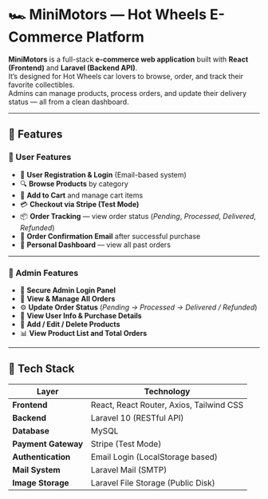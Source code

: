 # 🏎️ MiniMotors — Hot Wheels E-Commerce Platform

**MiniMotors** is a full-stack **e-commerce web application** built with **React (Frontend)** and **Laravel (Backend API)**.  
It’s designed for Hot Wheels car lovers to browse, order, and track their favorite collectibles.  
Admins can manage products, process orders, and update their delivery status — all from a clean dashboard.

---

## 🚀 Features

### 🧾 User Features
- 🛒 **User Registration & Login** (Email-based system)
- 🔍 **Browse Products** by category
- 🧺 **Add to Cart** and manage cart items
- 💳 **Checkout via Stripe (Test Mode)**
- 📦 **Order Tracking** — view order status (*Pending*, *Processed*, *Delivered*, *Refunded*)
- 📨 **Order Confirmation Email** after successful purchase
- 👤 **Personal Dashboard** — view all past orders

---

### 🧰 Admin Features
- 🔐 **Secure Admin Login Panel**
- 🧮 **View & Manage All Orders**
- ⚙️ **Update Order Status** (*Pending → Processed → Delivered / Refunded*)
- 🧾 **View User Info & Purchase Details**
- 🧱 **Add / Edit / Delete Products**
- 📊 **View Product List and Total Orders**

---

## 🧩 Tech Stack

| Layer | Technology |
|-------|-------------|
| **Frontend** | React, React Router, Axios, Tailwind CSS |
| **Backend** | Laravel 10 (RESTful API) |
| **Database** | MySQL |
| **Payment Gateway** | Stripe (Test Mode) |
| **Authentication** | Email Login (LocalStorage based) |
| **Mail System** | Laravel Mail (SMTP) |
| **Image Storage** | Laravel File Storage (Public Disk) |
